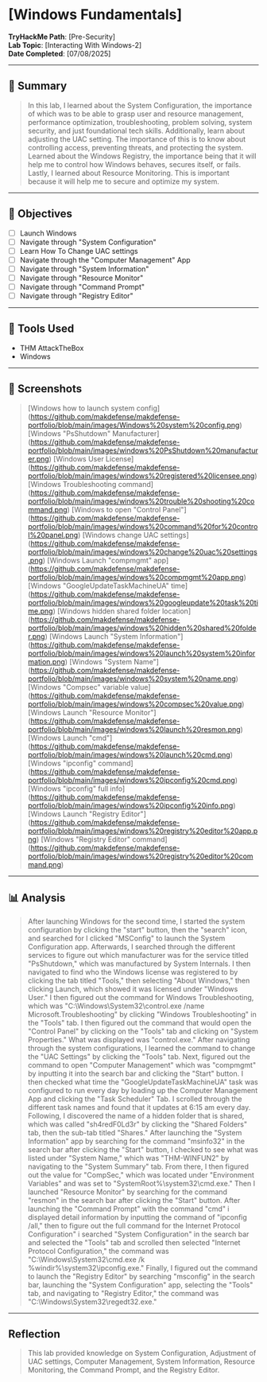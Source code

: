 # [Windows Fundamentals]

**TryHackMe Path**: [Pre-Security]  
**Lab Topic**: [Interacting With Windows-2]  
**Date Completed**: [07/08/2025]

---

## 🧠 Summary

> In this lab, I learned about the System Configuration, the importance of which was to be able to grasp user and resource management, performance optimization, troubleshooting,
problem solving, system security, and just foundational tech skills. Additionally, learn about adjusting the UAC setting. The importance of this is to know about controlling access, preventing
threats, and protecting the system. Learned about the Windows Registry, the importance being that it will help me to control how Windows behaves, secures itself, or fails. Lastly,
I learned about Resource Monitoring. This is important because it will help me to secure and optimize my system.
---

## 🎯 Objectives
- [ ] Launch Windows
- [ ] Navigate through "System Configuration"
- [ ] Learn How To Change UAC settings
- [ ] Navigate through the "Computer Management" App
- [ ] Navigate through "System Information"
- [ ] Navigate through "Resource Monitor"
- [ ] Navigate through "Command Prompt"
- [ ] Navigate through "Registry Editor"
      
---

## 🧰 Tools Used
- THM AttackTheBox
- Windows

---

## 📸 Screenshots

> [Windows how to launch system config] (https://github.com/makdefense/makdefense-portfolio/blob/main/images/Windows%20system%20config.png)
> [Windows "PsShutdown" Manufacturer] (https://github.com/makdefense/makdefense-portfolio/blob/main/images/windows%20PsShutdown%20manufacturer.png)
> [Windows User License] (https://github.com/makdefense/makdefense-portfolio/blob/main/images/windows%20registered%20licensee.png)
> [Windows Troubleshooting command] (https://github.com/makdefense/makdefense-portfolio/blob/main/images/windows%20trouble%20shooting%20command.png)
> [Windows to open "Control Panel"] (https://github.com/makdefense/makdefense-portfolio/blob/main/images/windows%20command%20for%20control%20panel.png)
> [Windows change UAC settings] (https://github.com/makdefense/makdefense-portfolio/blob/main/images/windows%20change%20uac%20settings.png)
> [Windows Launch "compmgmt" app] (https://github.com/makdefense/makdefense-portfolio/blob/main/images/windows%20compmgmt%20app.png)
> [Windows "GoogleUpdateTaskMachineUA" time] (https://github.com/makdefense/makdefense-portfolio/blob/main/images/windows%20googleupdate%20task%20time.png)
> [Windows hidden shared folder location] (https://github.com/makdefense/makdefense-portfolio/blob/main/images/windows%20hidden%20shared%20folder.png)
> [Windows Launch "System Information"] (https://github.com/makdefense/makdefense-portfolio/blob/main/images/windows%20launch%20system%20information.png)
> [Windows "System Name"] (https://github.com/makdefense/makdefense-portfolio/blob/main/images/windows%20system%20name.png)
> [Windows "Compsec" variable value] (https://github.com/makdefense/makdefense-portfolio/blob/main/images/windows%20compsec%20value.png)
> [Windows Launch "Resource Monitor"] (https://github.com/makdefense/makdefense-portfolio/blob/main/images/windows%20launch%20resmon.png)
> [Windows Launch "cmd"] (https://github.com/makdefense/makdefense-portfolio/blob/main/images/windows%20launch%20cmd.png)
> [Windows "ipconfig" command] (https://github.com/makdefense/makdefense-portfolio/blob/main/images/windows%20ipconfig%20cmd.png)
> [Windows "ipconfig" full info] (https://github.com/makdefense/makdefense-portfolio/blob/main/images/windows%20ipconfig%20info.png)
> [Windows Launch "Registry Editor"] (https://github.com/makdefense/makdefense-portfolio/blob/main/images/windows%20registry%20editor%20app.png)
> [Windows "Registry Editor" command] (https://github.com/makdefense/makdefense-portfolio/blob/main/images/windows%20registry%20editor%20command.png)

---

## 📊 Analysis

> After launching Windows for the second time, I started the system configuration by clicking the "start" button, then the "search" icon, and searched for
I clicked "MSConfig" to launch the System Configuration app. Afterwards, I searched through the different services to figure out which manufacturer was for the
service titled "PsShutdown," which was manufactured by System Internals. I then navigated to find who the Windows license was registered to by clicking the tab
titled "Tools," then selecting "About Windows," then clicking Launch, which showed it was licensed under "Windows User." I then figured out the command for Windows
Troubleshooting, which was "C:\Windows\System32\control.exe /name Microsoft.Troubleshooting" by clicking "Windows Troubleshooting" in the "Tools" tab. I then figured
out the command that would open the "Control Panel" by clicking on the "Tools" tab and clicking on "System Properties." What was displayed was "control.exe." After navigating
through the system configurations, I learned the command to change the "UAC Settings" by clicking the "Tools" tab. Next, figured out the command to open "Computer Management"
which was "compmgmt" by inputting it into the search bar and clicking the "Start" button. I then checked what time the "GoogleUpdateTaskMachineUA" task was configured to run every day
by loading up the Computer Management App and clicking the "Task Scheduler" Tab. I scrolled through the different task names and found that it updates at 6:15 am every day. Following, I discovered
the name of a hidden folder that is shared, which was called "sh4redF0Ld3r" by clicking the "Shared Folders" tab, then the sub-tab titled "Shares." After launching the "System Information" app
by searching for the command "msinfo32" in the search bar after clicking the "Start" button, I checked to see what was listed under "System Name," which was "THM-WINFUN2" by navigating to the
"System Summary" tab. From there, I then figured out the value for "CompSec," which was located under "Environment Variables" and was set to "SystemRoot%\system32\cmd.exe." Then I launched
"Resource Monitor" by searching for the command "resmon" in the search bar after clicking the "Start" button. After launching the "Command Prompt" with the command "cmd" i displayed detail
information by inputting the command of "ipconfig /all," then to figure out the full command for the Internet Protocol Configuration" i searched "System Configuration" in the search
bar and selected the "Tools" tab and scrolled then selected "Internet Protocol Configuration," the command was "C:\Windows\System32\cmd.exe /k %windir%\system32\ipconfig.exe." Finally,
I figured out the command to launch the "Registry Editor" by searching "msconfig" in the search bar, launching the "System Configuration" app, selecting the "Tools" tab, and navigating to
"Registry Editor," the command was "C:\Windows\System32\regedt32.exe."

---



## Reflection

> This lab provided knowledge on System Configuration, Adjustment of UAC settings, Computer Management, System Information, Resource Monitoring, the Command Prompt, and the Registry Editor.
